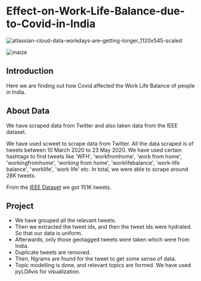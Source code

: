 # Effect-on-Work-Life-Balance-due-to-Covid-in-India
![atlassian-cloud-data-workdays-are-getting-longer_1120x545-scaled](https://user-images.githubusercontent.com/54285534/207263188-e23e910d-8ca5-43b2-ba3e-8c96f2f8549b.jpg)

![maize](https://user-images.githubusercontent.com/54285534/131239710-1817dd49-14ed-423a-bbdf-5266c07ab969.jpg)
## Introduction
Here we are finding out how Covid affected the Work Life Balance of people in India.

## About Data

We have scraped data from Twitter and also taken data from the IEEE dataset.

We have used scweet to scrape data from Twitter. All the data scraped is of tweets between 10 March 2020 to 23 May 2020. We have used certain hashtags to find tweets like 'WFH', 'workfromhome', 'work from home', 'workingfromhome', 'working from home', 'worklifebalance', 'work-life balance', 'worklife', 'work life' etc. In total, we were able to scrape around 28K tweets.

From the [IEEE Dataset](https://ieee-dataport.org/open-access/coronavirus-covid-19-tweets-dataset) we got 151K tweets.

## Project
- We have grouped all the relevant tweets.
- Then we extracted the tweet ids, and then the tweet ids were hydrated. So that our data is uniform.
- Afterwards, only those geotagged tweets were taken which were from India.
- Duplicate tweets are removed.
- Then, Ngrams are found for the tweet to get some sense of data.
- Topic modelling is done, and relevant topics are formed. We have used pyLDAvis for visualization.
